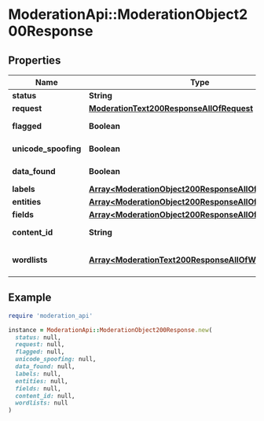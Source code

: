 # ModerationApi::ModerationObject200Response

## Properties

| Name | Type | Description | Notes |
| ---- | ---- | ----------- | ----- |
| **status** | **String** | Success if the request was successful |  |
| **request** | [**ModerationText200ResponseAllOfRequest**](ModerationText200ResponseAllOfRequest.md) |  |  |
| **flagged** | **Boolean** | Whether the content was flagged by any models |  |
| **unicode_spoofing** | **Boolean** | Whether the content is using look-alike characters. Often used by spammers. |  |
| **data_found** | **Boolean** | Whether any entity matchers found data for the content |  |
| **labels** | [**Array&lt;ModerationObject200ResponseAllOfLabelsInner&gt;**](ModerationObject200ResponseAllOfLabelsInner.md) | The scores of each label |  |
| **entities** | [**Array&lt;ModerationObject200ResponseAllOfEntitiesInner&gt;**](ModerationObject200ResponseAllOfEntitiesInner.md) | The entities found in the content |  |
| **fields** | [**Array&lt;ModerationObject200ResponseAllOfFieldsInner&gt;**](ModerationObject200ResponseAllOfFieldsInner.md) | The fields in the object and their flags |  |
| **content_id** | **String** | The ID of the content. Only returned if the content was stored. | [optional] |
| **wordlists** | [**Array&lt;ModerationText200ResponseAllOfWordlistsInner&gt;**](ModerationText200ResponseAllOfWordlistsInner.md) | The wordlist entity matcher outputs if enabled in your project. Read more at https://docs.moderationapi.com/models/word | [optional] |

## Example

```ruby
require 'moderation_api'

instance = ModerationApi::ModerationObject200Response.new(
  status: null,
  request: null,
  flagged: null,
  unicode_spoofing: null,
  data_found: null,
  labels: null,
  entities: null,
  fields: null,
  content_id: null,
  wordlists: null
)
```

